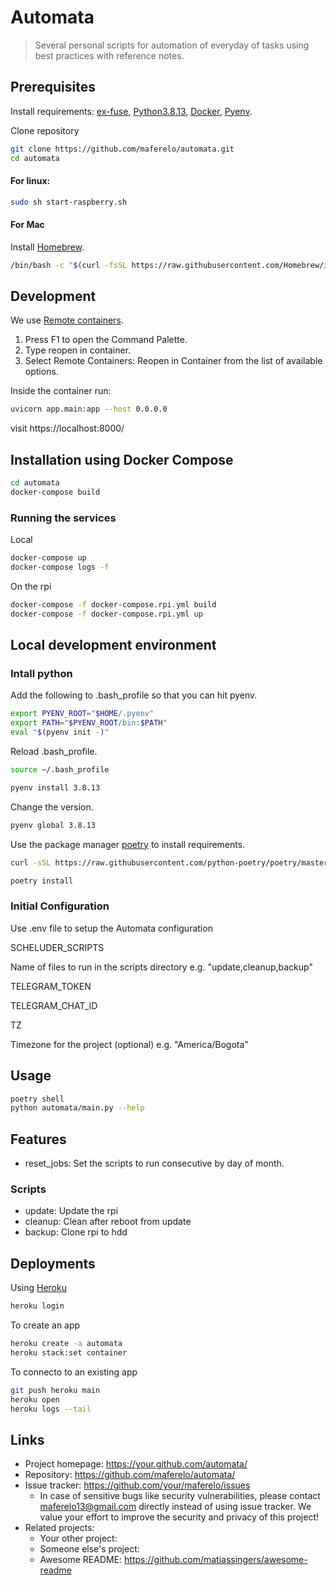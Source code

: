 # Automata

> Several personal scripts for automation of everyday of tasks
> using best practices with reference notes.

## Prerequisites

Install requirements: [ex-fuse](https://packages.debian.org/source/buster/fuse-exfat), [Python3.8.13](https://www.python.org/), [Docker](https://www.docker.com/), [Pyenv](https://github.com/pyenv/pyenv).

Clone repository

```bash
git clone https://github.com/maferelo/automata.git
cd automata
```

#### For linux:

```bash
sudo sh start-raspberry.sh
```

#### For Mac

Install [Homebrew](https://brew.sh/).

```bash
/bin/bash -c "$(curl -fsSL https://raw.githubusercontent.com/Homebrew/install/HEAD/install.sh)"
```

## Development

We use [Remote containers](https://code.visualstudio.com/docs/remote/containers-tutorial).

1. Press F1 to open the Command Palette.
2. Type reopen in container.
3. Select Remote Containers: Reopen in Container from the list of available options.

Inside the container run:

```bash
uvicorn app.main:app --host 0.0.0.0
```

visit https://localhost:8000/

## Installation using Docker Compose

```bash
cd automata
docker-compose build
```

### Running the services

Local

```bash
docker-compose up
docker-compose logs -f
```

On the rpi

```bash
docker-compose -f docker-compose.rpi.yml build
docker-compose -f docker-compose.rpi.yml up
```

## Local development environment

### Intall python

Add the following to .bash_profile so that you can hit pyenv.

```bash
export PYENV_ROOT="$HOME/.pyenv"
export PATH="$PYENV_ROOT/bin:$PATH"
eval "$(pyenv init -)"
```

Reload .bash_profile.

```bash
source ~/.bash_profile
```

```bash
pyenv install 3.8.13
```

Change the version.

```bash
pyenv global 3.8.13
```

Use the package manager [poetry](https://python-poetry.org/) to install requirements.

```bash
curl -sSL https://raw.githubusercontent.com/python-poetry/poetry/master/get-poetry.py | python -

poetry install
```

### Initial Configuration

Use .env file to setup the Automata configuration

SCHELUDER_SCRIPTS

Name of files to run in the scripts directory e.g. "update,cleanup,backup"

TELEGRAM_TOKEN

TELEGRAM_CHAT_ID

TZ

Timezone for the project (optional) e.g. "America/Bogota"

## Usage

```bash
poetry shell
python automata/main.py --help
```

## Features

- reset_jobs: Set the scripts to run consecutive by day of month.

### Scripts

- update: Update the rpi
- cleanup: Clean after reboot from update
- backup: Clone rpi to hdd

## Deployments

Using [Heroku](https://python-poetry.org/)

```bash
heroku login
```

To create an app

```bash
heroku create -a automata
heroku stack:set container
```

To connecto to an existing app

```bash
git push heroku main
heroku open
heroku logs --tail
```

## Links

- Project homepage: https://your.github.com/automata/
- Repository: https://github.com/maferelo/automata/
- Issue tracker: https://github.com/your/maferelo/issues
  - In case of sensitive bugs like security vulnerabilities, please contact
    maferelo13@gmail.com directly instead of using issue tracker. We value your effort
    to improve the security and privacy of this project!
- Related projects:
  - Your other project:
  - Someone else's project:
  - Awesome README: https://github.com/matiassingers/awesome-readme
